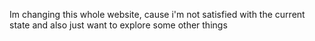 Im changing this whole website, cause i'm not satisfied with the current state and also just want to explore some other things
